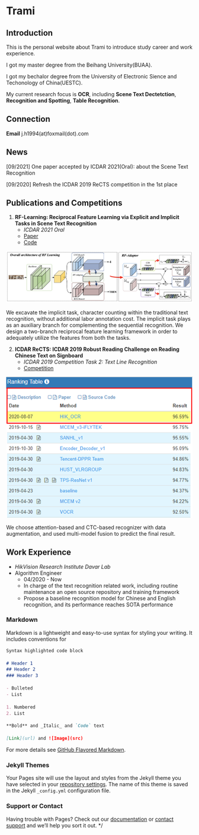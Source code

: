 # Trami
## Introduction
This is the personal website about Trami to introduce study career and work experience.

I got my master degree from the Beihang University(BUAA).

I got my bechalor degree from the University of Electronic Sience and Techonology of China(UESTC).

My current research focus is **OCR**, including **Scene Text Dectetction**, **Recognition and Spotting**, **Table Recognition**.

## Connection
**Email**  j.h1994(at)foxmail(dot).com

## News

[09/2021] One paper accepted by ICDAR 2021(Oral): about the Scene Text Recognition

[09/2020] Refresh the ICDAR 2019 ReCTS competition in the 1st place

## Publications and Competitions

1. **RF-Learning:  Reciprocal Feature Learning via Explicit and Implicit Tasks in Scene Text Recognition**
   - *ICDAR 2021 Oral*
   - [Paper](https://arxiv.org/pdf/2105.06229v1.pdf) 
   - [Code](https://github.com/hikopensource/DAVAR-Lab-OCR)

![architecture](./framework.png)

We excavate the implicit task, character counting within the traditional text recognition, without additional labor annotation cost. The implicit task plays as an auxiliary branch for complementing the sequential recognition. We design a two-branch reciprocal feature learning framework in order to adequately utilize the features from both the tasks.

2. **ICDAR ReCTS: ICDAR 2019 Robust Reading Challenge on Reading Chinese Text on Signboard**
   - *ICDAR 2019 Competition Task 2: Text Line Recognition*
   - [Competition](https://rrc.cvc.uab.es/?ch=12&com=evaluation&task=2)

![ReCTS](./icdar2019RECTS.png)

We choose attention-based and CTC-based recognizer with data augmentation, and used multi-model fusion to predict the final result.


## Work Experience
- *HikVision Research Institute  Davar Lab*
- Algorithm Engineer
   - 04/2020 - Now
   - In charge of the text recognition related work, including routine maintenance an open source repository and training framework
   - Propose a baseline recognition model for Chinese and English recognition, and its performance reaches SOTA performance



### Markdown

Markdown is a lightweight and easy-to-use syntax for styling your writing. It includes conventions for

```markdown
Syntax highlighted code block

# Header 1
## Header 2
### Header 3

- Bulleted
- List

1. Numbered
2. List

**Bold** and _Italic_ and `Code` text

[Link](url) and ![Image](src)
```

For more details see [GitHub Flavored Markdown](https://guides.github.com/features/mastering-markdown/).

### Jekyll Themes

Your Pages site will use the layout and styles from the Jekyll theme you have selected in your [repository settings](https://github.com/Trami1995/Trami1995.github.io/settings/pages). The name of this theme is saved in the Jekyll `_config.yml` configuration file.

### Support or Contact

Having trouble with Pages? Check out our [documentation](https://docs.github.com/categories/github-pages-basics/) or [contact support](https://support.github.com/contact) and we’ll help you sort it out.
*/